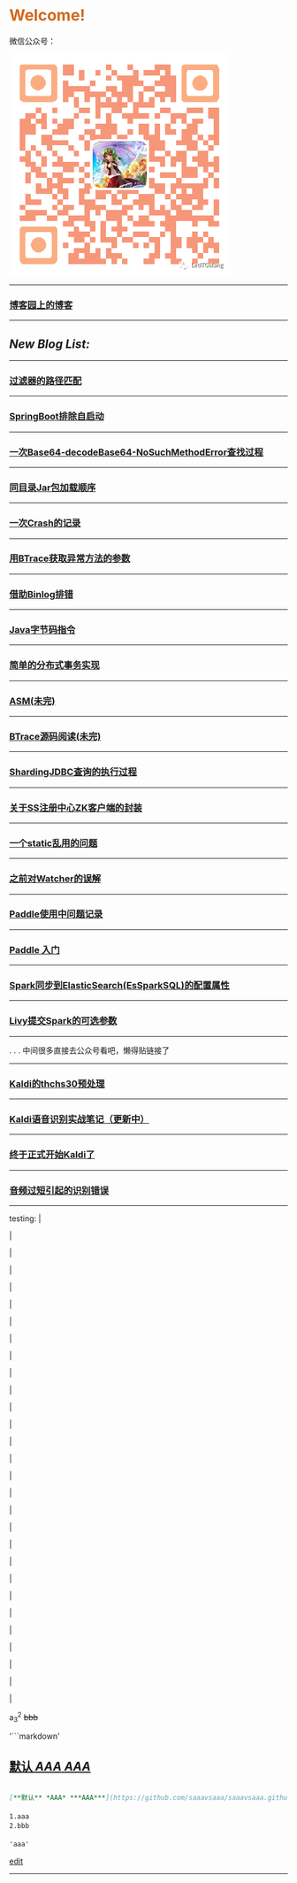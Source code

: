 # <font color="D2691E">Welcome!</font>    

微信公众号：

![Image](/ppp/0.png)

-----

### [博客园上的博客](http://www.cnblogs.com/saaav)

-----
## ***New Blog List:***
-----

### [过滤器的路径匹配](https://saaavsaaa.github.io/aaa/FilterRegistrationBean-And-InterceptorRegistry-Check-Path.html)  

-----

### [SpringBoot排除自启动](https://saaavsaaa.github.io/aaa/Spring-Boot-Exclude.html)

-----

### [一次Base64-decodeBase64-NoSuchMethodError查找过程](https://saaavsaaa.github.io/aaa/NoSuchMethodError-Base64-decodeBase64.html)

-----

### [同目录Jar包加载顺序](https://saaavsaaa.github.io/aaa/Java_Class_Path.html)

-----

### [一次Crash的记录](https://saaavsaaa.github.io/aaa/In-GC-Crash.html)

-----

### [用BTrace获取异常方法的参数](https://saaavsaaa.github.io/aaa/BTrace_Error_Args.html)

-----

### [借助Binlog排错](https://saaavsaaa.github.io/aaa/Debug_By_Binlog.html)

-----

### [Java字节码指令](https://saaavsaaa.github.io/aaa/Java_Byte_Code.html)

-----

### [简单的分布式事务实现](https://saaavsaaa.github.io/aaa/Own_Distribute_Transaction.html)

-----

### [ASM(未完)](https://saaavsaaa.github.io/aaa/Java_Type_Descriptor.html)

-----

### [BTrace源码阅读(未完)](https://saaavsaaa.github.io/aaa/BTrace_Code.html)

-----

### [ShardingJDBC查询的执行过程](https://saaavsaaa.github.io/aaa/SpringBoot_ShardingJdbc_Code_Load_Run_Query.html)

-----

### [关于SS注册中心ZK客户端的封装](https://saaavsaaa.github.io/aaa/S_S_ZK_Registry_Center.html)

-----

### [一个static乱用的问题](https://saaavsaaa.github.io/aaa/Static_Disorderly_Use.html)

-----

### [之前对Watcher的误解](https://saaavsaaa.github.io/aaa/Watcher_Change.html)

-----

### [Paddle使用中问题记录](https://saaavsaaa.github.io/aaa/PaddlePaddle_Record.html)

-----

### [Paddle 入门](https://saaavsaaa.github.io/aaa/Paddle_Begin.html)

-----

### [Spark同步到ElasticSearch(EsSparkSQL)的配置属性](https://saaavsaaa.github.io/aaa/Spark_ES_C.html)

-----

### [Livy提交Spark的可选参数](https://saaavsaaa.github.io/aaa/Livy_Spark_Request.html)

-----

.
.
.
中间很多直接去公众号看吧，懒得贴链接了

-----

### [Kaldi的thchs30预处理](https://saaavsaaa.github.io/aaa/Kaldi_code_1.html)

-----

### [Kaldi语音识别实战笔记（更新中）](https://saaavsaaa.github.io/aaa/Kaldi_abstract.html)

-----

### [终于正式开始Kaldi了](https://mp.weixin.qq.com/s/w1RLRaFz1H3ulXqyrWuLmA)

-----

### [音频过短引起的识别错误](https://mp.weixin.qq.com/s/IK07lnDfWnvVTyU0m3cwxQ)

-----
testing:
 |
 
 |
 
 |
 
 |
 
 |
 
 |
 
 |
 
 |
 
 |
 
 |
 
 |
 
 |
 
 |
 
 |
 
 |
 
 |
 
 |
 
 |
 
 |
 
 |
 
 |
 
 |
 
 |
 
 |
 
 |
 
 |
 
 |
 
 |
 
 |

a<sub>3</sub><sup>2</sup>
~~bbb~~

'```markdown'
 
## [**默认** *AAA* ***AAA***](/aaa/aaa.md)
```markdown

[**默认** *AAA* ***AAA***](https://github.com/saaavsaaa/saaavsaaa.github.io/aaa/aaa.md)

1.aaa
2.bbb

'aaa'
```

[edit](https://github.com/saaavsaaa/saaavsaaa.github.io/edit/master/README.md)


-----
